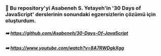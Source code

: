 ### :dizzy: Bu repository'yi Asabeneh S. Yetayeh'in '30 Days of JavaScript' derslerinin sonundaki egzersizlerin çözümü için oluşturdum.

##### :arrow_right: https://github.com/Asabeneh/30-Days-Of-JavaScript

##### :arrow_right: https://www.youtube.com/watch?v=8A7RWDgkXgg
 
